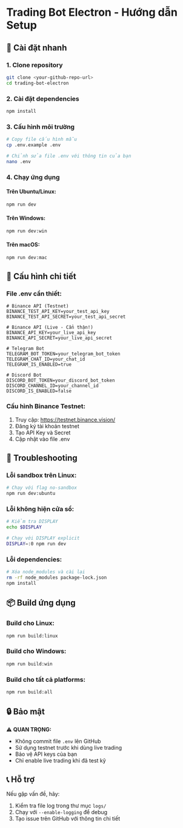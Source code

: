 # Trading Bot Electron - Hướng dẫn Setup

## 🚀 Cài đặt nhanh

### 1. Clone repository

```bash
git clone <your-github-repo-url>
cd trading-bot-electron
```

### 2. Cài đặt dependencies

```bash
npm install
```

### 3. Cấu hình môi trường

```bash
# Copy file cấu hình mẫu
cp .env.example .env

# Chỉnh sửa file .env với thông tin của bạn
nano .env
```

### 4. Chạy ứng dụng

#### Trên Ubuntu/Linux:

```bash
npm run dev
```

#### Trên Windows:

```bash
npm run dev:win
```

#### Trên macOS:

```bash
npm run dev:mac
```

## 🔧 Cấu hình chi tiết

### File .env cần thiết:

```env
# Binance API (Testnet)
BINANCE_TEST_API_KEY=your_test_api_key
BINANCE_TEST_API_SECRET=your_test_api_secret

# Binance API (Live - Cẩn thận!)
BINANCE_API_KEY=your_live_api_key
BINANCE_API_SECRET=your_live_api_secret

# Telegram Bot
TELEGRAM_BOT_TOKEN=your_telegram_bot_token
TELEGRAM_CHAT_ID=your_chat_id
TELEGRAM_IS_ENABLED=true

# Discord Bot
DISCORD_BOT_TOKEN=your_discord_bot_token
DISCORD_CHANNEL_ID=your_channel_id
DISCORD_IS_ENABLED=false
```

### Cấu hình Binance Testnet:

1. Truy cập: https://testnet.binance.vision/
2. Đăng ký tài khoản testnet
3. Tạo API Key và Secret
4. Cập nhật vào file .env

## 🐛 Troubleshooting

### Lỗi sandbox trên Linux:

```bash
# Chạy với flag no-sandbox
npm run dev:ubuntu
```

### Lỗi không hiện cửa sổ:

```bash
# Kiểm tra DISPLAY
echo $DISPLAY

# Chạy với DISPLAY explicit
DISPLAY=:0 npm run dev
```

### Lỗi dependencies:

```bash
# Xóa node_modules và cài lại
rm -rf node_modules package-lock.json
npm install
```

## 📦 Build ứng dụng

### Build cho Linux:

```bash
npm run build:linux
```

### Build cho Windows:

```bash
npm run build:win
```

### Build cho tất cả platforms:

```bash
npm run build:all
```

## 🔒 Bảo mật

⚠️ **QUAN TRỌNG:**

- Không commit file `.env` lên GitHub
- Sử dụng testnet trước khi dùng live trading
- Bảo vệ API keys của bạn
- Chỉ enable live trading khi đã test kỹ

## 📞 Hỗ trợ

Nếu gặp vấn đề, hãy:

1. Kiểm tra file log trong thư mục `logs/`
2. Chạy với `--enable-logging` để debug
3. Tạo issue trên GitHub với thông tin chi tiết
